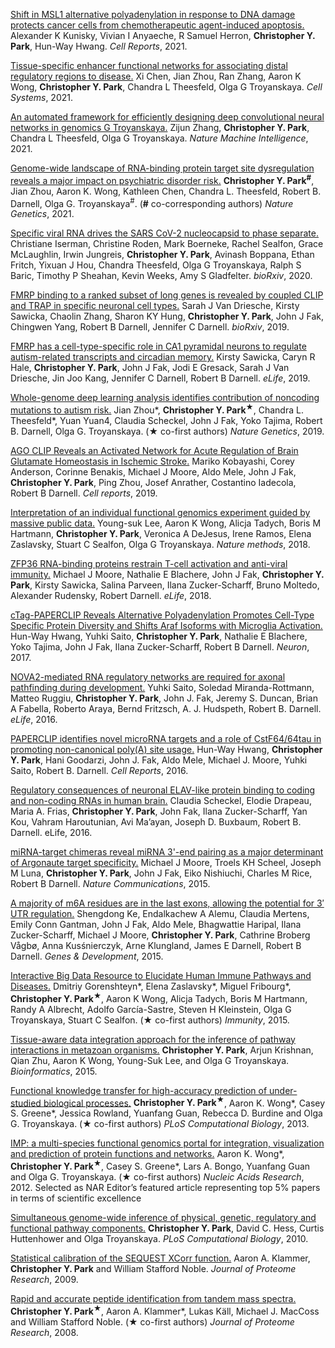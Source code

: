 ﻿[Shift in MSL1 alternative polyadenylation in response to DNA damage protects cancer cells from chemotherapeutic agent-induced apoptosis.](https://pubmed.ncbi.nlm.nih.gov/34644577/)
Alexander K Kunisky, Vivian I Anyaeche, R Samuel Herron, **Christopher Y. Park**, Hun-Way Hwang.
*Cell Reports*, 2021.

[Tissue-specific enhancer functional networks for associating distal regulatory regions to disease.](https://pubmed.ncbi.nlm.nih.gov/33689683/)
Xi Chen, Jian Zhou, Ran Zhang, Aaron K Wong, **Christopher Y. Park**, Chandra L Theesfeld, Olga G Troyanskaya.
*Cell Systems*, 2021.

[An automated framework for efficiently designing deep convolutional neural networks in genomics G Troyanskaya.](https://www.nature.com/articles/s42256-021-00316-z)
Zijun Zhang, **Christopher Y. Park**, Chandra L Theesfeld, Olga G Troyanskaya.
*Nature Machine Intelligence*, 2021.

[Genome-wide landscape of RNA-binding protein target site dysregulation reveals a major impact on psychiatric disorder risk.](https://pubmed.ncbi.nlm.nih.gov/33462483/)
**Christopher Y. Park<sup>#</sup>**, Jian Zhou, Aaron K. Wong, Kathleen Chen, Chandra L. Theesfeld, Robert B. Darnell, Olga G. Troyanskaya<sup>#</sup>. (**#** co-corresponding authors)
*Nature Genetics*, 2021.

[Specific viral RNA drives the SARS CoV-2 nucleocapsid to phase separate.](https://www.ncbi.nlm.nih.gov/pmc/articles/PMC7310621/)
Christiane Iserman, Christine Roden, Mark Boerneke, Rachel Sealfon, Grace McLaughlin, Irwin Jungreis, **Christopher Y. Park**, Avinash Boppana, Ethan Fritch, Yixuan J Hou, Chandra Theesfeld, Olga G Troyanskaya, Ralph S Baric, Timothy P Sheahan, Kevin Weeks, Amy S Gladfelter. 
*bioRxiv*, 2020.

[FMRP binding to a ranked subset of long genes is revealed by coupled CLIP and TRAP in specific neuronal cell types.](https://www.biorxiv.org/content/10.1101/762500v1.abstract)
Sarah J Van Driesche, Kirsty Sawicka, Chaolin Zhang, Sharon KY Hung, **Christopher Y. Park**, John J Fak, Chingwen Yang, Robert B Darnell, Jennifer C Darnell.
*bioRxiv*, 2019.

[FMRP has a cell-type-specific role in CA1 pyramidal neurons to regulate autism-related transcripts and circadian memory.](https://pubmed.ncbi.nlm.nih.gov/31860442/)
Kirsty Sawicka, Caryn R Hale, **Christopher Y. Park**, John J Fak, Jodi E Gresack, Sarah J Van Driesche, Jin Joo Kang, Jennifer C Darnell, Robert B Darnell.
*eLife*, 2019.

[Whole-genome deep learning analysis identifies contribution of noncoding mutations to autism risk.](https://pubmed.ncbi.nlm.nih.gov/31133750/)
Jian Zhou*, **Christopher Y. Park<sup>&#x2605;</sup>**, Chandra L. Theesfeld*, Yuan Yuan4, Claudia Scheckel, John J Fak, Yoko Tajima, Robert B. Darnell, Olga G. Troyanskaya. (&#x2605; co-first authors)
*Nature Genetics*, 2019.

[AGO CLIP Reveals an Activated Network for Acute Regulation of Brain Glutamate Homeostasis in Ischemic Stroke.](https://pubmed.ncbi.nlm.nih.gov/31340158/)
Mariko Kobayashi, Corey Anderson, Corinne Benakis, Michael J Moore, Aldo Mele, John J Fak, **Christopher Y. Park**, Ping Zhou, Josef Anrather, Costantino Iadecola, Robert B Darnell.
*Cell reports*, 2019.

[Interpretation of an individual functional genomics experiment guided by massive public data.](https://pubmed.ncbi.nlm.nih.gov/30478325/)
Young-suk Lee, Aaron K Wong, Alicja Tadych, Boris M Hartmann, **Christopher Y. Park**, Veronica A DeJesus, Irene Ramos, Elena Zaslavsky, Stuart C Sealfon, Olga G Troyanskaya.
*Nature methods*, 2018.

[ZFP36 RNA-binding proteins restrain T-cell activation and anti-viral immunity.](https://pubmed.ncbi.nlm.nih.gov/29848443/)
Michael J Moore, Nathalie E Blachere, John J Fak, **Christopher Y. Park**, Kirsty Sawicka, Salina Parveen, Ilana Zucker-Scharff, Bruno Moltedo, Alexander Rudensky, Robert Darnell. 
*eLife*, 2018.

[cTag-PAPERCLIP Reveals Alternative Polyadenylation Promotes Cell-Type Specific Protein Diversity and Shifts Araf Isoforms with Microglia Activation.](https://pubmed.ncbi.nlm.nih.gov/28910620/)
Hun-Way Hwang, Yuhki Saito, **Christopher Y. Park**, Nathalie E Blachere, Yoko Tajima, John J Fak, Ilana Zucker-Scharff, Robert B Darnell.
*Neuron*, 2017.

[NOVA2-mediated RNA regulatory networks are required for axonal pathfinding during development.](https://pubmed.ncbi.nlm.nih.gov/27223325/)
Yuhki Saito, Soledad Miranda-Rottmann, Matteo Ruggiu, **Christopher Y. Park**, John J. Fak, Jeremy S. Duncan, Brian A Fabella, Roberto Araya, Bernd Fritzsch, A. J. Hudspeth, Robert B. Darnell.
*eLife*, 2016.

[PAPERCLIP identifies novel microRNA targets and a role of CstF64/64tau in promoting non-canonical poly(A) site usage.](https://pubmed.ncbi.nlm.nih.gov/27050522/)
Hun-Way Hwang, **Christopher Y. Park**, Hani Goodarzi, John J. Fak, Aldo Mele, Michael J. Moore, Yuhki Saito, Robert B. Darnell.
*Cell Reports*, 2016.

[Regulatory consequences of neuronal ELAV-like protein binding to coding and non-coding RNAs in human brain.](https://pubmed.ncbi.nlm.nih.gov/26894958/)
Claudia Scheckel, Elodie Drapeau, Maria A. Frias, **Christopher Y. Park**, John Fak, Ilana Zucker-Scharff, Yan Kou, Vahram Haroutunian, Avi Ma’ayan, Joseph D. Buxbaum, Robert B. Darnell. 
eLife, 2016.

[miRNA-target chimeras reveal miRNA 3'-end pairing as a major determinant of Argonaute target specificity.](https://pubmed.ncbi.nlm.nih.gov/26602609/)
Michael J Moore, Troels KH Scheel, Joseph M Luna, **Christopher Y. Park**, John J Fak, Eiko Nishiuchi, Charles M Rice, Robert B Darnell.
*Nature Communications*, 2015.

[A majority of m6A residues are in the last exons, allowing the potential for 3′ UTR regulation.](https://pubmed.ncbi.nlm.nih.gov/26404942/)
Shengdong Ke, Endalkachew A Alemu, Claudia Mertens, Emily Conn Gantman, John J Fak, Aldo Mele, Bhagwattie Haripal, Ilana Zucker-Scharff, Michael J Moore, **Christopher Y. Park**, Cathrine Broberg Vågbø, Anna Kusśnierczyk, Arne Klungland, James E Darnell, Robert B Darnell.
*Genes & Development*, 2015.

[Interactive Big Data Resource to Elucidate Human Immune Pathways and Diseases.](https://pubmed.ncbi.nlm.nih.gov/26362267/)
Dmitriy Gorenshteyn*, Elena Zaslavsky*, Miguel Fribourg*, **Christopher Y. Park<sup>&#x2605;</sup>**, Aaron K Wong, Alicja Tadych, Boris M Hartmann, Randy A Albrecht, Adolfo García-Sastre, Steven H Kleinstein, Olga G Troyanskaya, Stuart C Sealfon. (&#x2605; co-first authors)
*Immunity*, 2015.

[Tissue-aware data integration approach for the inference of pathway interactions in metazoan organisms.](https://pubmed.ncbi.nlm.nih.gov/25431329/)
**Christopher Y. Park**, Arjun Krishnan, Qian Zhu, Aaron K Wong, Young-Suk Lee, and Olga G Troyanskaya.
*Bioinformatics*, 2015.

[Functional knowledge transfer for high-accuracy prediction of under-studied biological processes.](https://pubmed.ncbi.nlm.nih.gov/23516347/)
**Christopher Y. Park<sup>&#x2605;</sup>**, Aaron K. Wong*, Casey S. Greene*, Jessica Rowland, Yuanfang Guan, Rebecca D. Burdine and Olga G. Troyanskaya. (&#x2605; co-first authors)
*PLoS Computational Biology*, 2013.

[IMP: a multi-species functional genomics portal for integration, visualization and prediction of protein functions and networks.](https://pubmed.ncbi.nlm.nih.gov/23516347/)
Aaron K. Wong*, **Christopher Y. Park<sup>&#x2605;</sup>**, Casey S. Greene*, Lars A. Bongo, Yuanfang Guan and Olga G. Troyanskaya. (&#x2605; co-first authors)
*Nucleic Acids Research*, 2012.
Selected as NAR Editor’s featured article representing top 5% papers in terms of scientific excellence

[Simultaneous genome-wide inference of physical, genetic, regulatory and functional pathway components.](https://pubmed.ncbi.nlm.nih.gov/21124865/)
**Christopher Y. Park**, David C. Hess, Curtis Huttenhower and Olga Troyanskaya. 
*PLoS Computational Biology*, 2010.

[Statistical calibration of the SEQUEST XCorr function.](https://pubmed.ncbi.nlm.nih.gov/19275164/)
Aaron A. Klammer, **Christopher Y. Park** and William Stafford Noble.
*Journal of Proteome Research*, 2009.

[Rapid and accurate peptide identification from tandem mass spectra.](https://pubmed.ncbi.nlm.nih.gov/18505281/)
**Christopher Y. Park<sup>&#x2605;</sup>**, Aaron A. Klammer*, Lukas Käll, Michael J. MacCoss and William Stafford Noble. (&#x2605; co-first authors)
*Journal of Proteome Research*, 2008.

